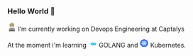 ### Hello World 👋

<img src="https://raw.githubusercontent.com/felipehitomi/felipehitomi/main/images/male-technologist-type-1-2_1f468-1f3fb-200d-1f4bb.png" width="20px"> I’m currently working on Devops Engineering at Captalys

At the moment i'm learning <img src="https://raw.githubusercontent.com/felipehitomi/felipehitomi/main/images/golang.png" width="20px">
 GOLANG and  <img src="https://raw.githubusercontent.com/felipehitomi/felipehitomi/main/images/k8s.png" width="20px">
 Kubernetes. 



<!--
**felipehitomi/felipehitomi** is a ✨ _special_ ✨ repository because its `README.md` (this file) appears on your GitHub profile.

Here are some ideas to get you started:

- 🔭 
- 🌱 I’m currently learning ...
- 👯 I’m looking to collaborate on ...
- 🤔 I’m looking for help with ...
- 💬 Ask me about ...
- 📫 How to reach me: ...
- 😄 Pronouns: ...
- ⚡ Fun fact: ...


Imagem 

<img src="https://raw.githubusercontent.com/felipehitomi/felipehitomi/main/images/k8s.png" width="20px">

-->
